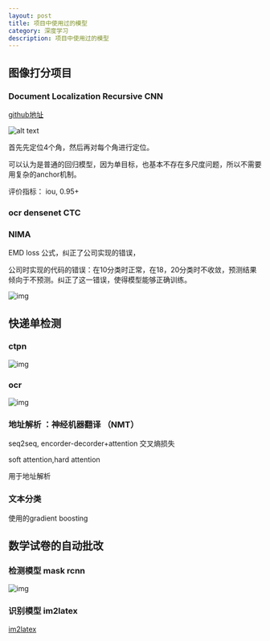 ```yaml
---
layout: post
title: 项目中使用过的模型
category: 深度学习
description: 项目中使用过的模型
---
```


## 图像打分项目

### Document Localization  Recursive CNN

[github地址](https://github.com/arieshx/Recursive-CNNs)

![alt text](https://camo.githubusercontent.com/3061cce816880551f7aa6f13a7755f97b46a6417/68747470733a2f2f6b68757272616d6a6176656439362e6769746875622e696f2f72616e646f6d2f726563757273697665434e4e2e706e67)

首先先定位4个角，然后再对每个角进行定位。

可以认为是普通的回归模型，因为单目标，也基本不存在多尺度问题，所以不需要用复杂的anchor机制。

评价指标： iou, 0.95+

### ocr densenet CTC



### NIMA

EMD loss 公式，纠正了公司实现的错误，

公司时实现的代码的错误：在10分类时正常，在18，20分类时不收敛，预测结果倾向于不预测。纠正了这一错误，使得模型能够正确训练。

![img](https://i.screenshot.net/6kwz1bd)



## 快递单检测

### ctpn

![img](https://i.screenshot.net/21qn2tl)

### ocr

![img](https://i.screenshot.net/nwoveto)

### 地址解析 ：神经机器翻译 （NMT）

seq2seq, encorder-decorder+attention 交叉熵损失

soft attention,hard attention

用于地址解析

### 文本分类

使用的gradient boosting

## 数学试卷的自动批改

### 检测模型 mask rcnn

![img](https://i.screenshot.net/e9we5h4)

### 识别模型 im2latex

[im2latex](https://github.com/arieshx/im2latex-tensorflow)






